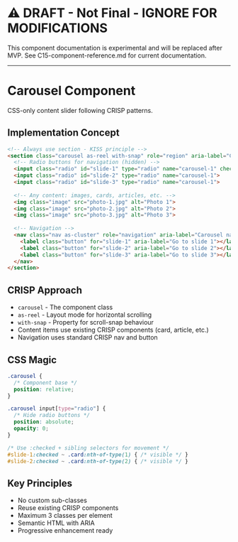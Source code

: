 # ⚠️ DRAFT - Not Final - IGNORE FOR MODIFICATIONS

This component documentation is experimental and will be replaced after MVP.
See C15-component-reference.md for current documentation.

---

# Carousel Component

CSS-only content slider following CRISP patterns.

## Implementation Concept

```html
<!-- Always use section - KISS principle -->
<section class="carousel as-reel with-snap" role="region" aria-label="Content carousel">
  <!-- Radio buttons for navigation (hidden) -->
  <input class="radio" id="slide-1" type="radio" name="carousel-1" checked>
  <input class="radio" id="slide-2" type="radio" name="carousel-1">
  <input class="radio" id="slide-3" type="radio" name="carousel-1">
  
  <!-- Any content: images, cards, articles, etc. -->
  <img class="image" src="photo-1.jpg" alt="Photo 1">
  <img class="image" src="photo-2.jpg" alt="Photo 2">
  <img class="image" src="photo-3.jpg" alt="Photo 3">
  
  <!-- Navigation -->
  <nav class="nav as-cluster" role="navigation" aria-label="Carousel navigation">
    <label class="button" for="slide-1" aria-label="Go to slide 1"></label>
    <label class="button" for="slide-2" aria-label="Go to slide 2"></label>
    <label class="button" for="slide-3" aria-label="Go to slide 3"></label>
  </nav>
</section>
```

## CRISP Approach

- `carousel` - The component class
- `as-reel` - Layout mode for horizontal scrolling
- `with-snap` - Property for scroll-snap behaviour
- Content items use existing CRISP components (card, article, etc.)
- Navigation uses standard CRISP nav and button

## CSS Magic

```css
.carousel {
  /* Component base */
  position: relative;
}

.carousel input[type="radio"] {
  /* Hide radio buttons */
  position: absolute;
  opacity: 0;
}

/* Use :checked + sibling selectors for movement */
#slide-1:checked ~ .card:nth-of-type(1) { /* visible */ }
#slide-2:checked ~ .card:nth-of-type(2) { /* visible */ }
```

## Key Principles

- No custom sub-classes
- Reuse existing CRISP components
- Maximum 3 classes per element
- Semantic HTML with ARIA
- Progressive enhancement ready